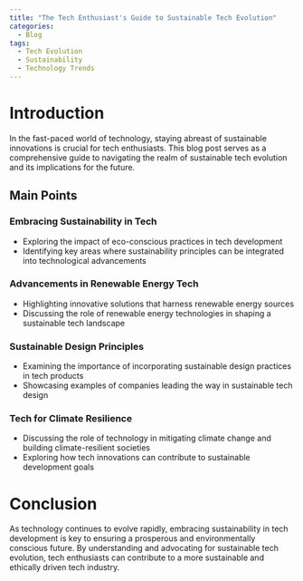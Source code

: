 ```yaml
---
title: "The Tech Enthusiast's Guide to Sustainable Tech Evolution"
categories:
  - Blog
tags:
  - Tech Evolution
  - Sustainability
  - Technology Trends
---
```


# Introduction
In the fast-paced world of technology, staying abreast of sustainable innovations is crucial for tech enthusiasts. This blog post serves as a comprehensive guide to navigating the realm of sustainable tech evolution and its implications for the future.

## Main Points
### Embracing Sustainability in Tech
- Exploring the impact of eco-conscious practices in tech development
- Identifying key areas where sustainability principles can be integrated into technological advancements

### Advancements in Renewable Energy Tech
- Highlighting innovative solutions that harness renewable energy sources
- Discussing the role of renewable energy technologies in shaping a sustainable tech landscape

### Sustainable Design Principles
- Examining the importance of incorporating sustainable design practices in tech products
- Showcasing examples of companies leading the way in sustainable tech design

### Tech for Climate Resilience
- Discussing the role of technology in mitigating climate change and building climate-resilient societies
- Exploring how tech innovations can contribute to sustainable development goals

# Conclusion
As technology continues to evolve rapidly, embracing sustainability in tech development is key to ensuring a prosperous and environmentally conscious future. By understanding and advocating for sustainable tech evolution, tech enthusiasts can contribute to a more sustainable and ethically driven tech industry.